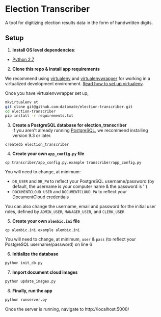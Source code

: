 # Election Transcriber

A tool for digitizing election results data in the form of handwritten digits. 

## Setup

1. **Install OS level dependencies:** 

  * [Python 2.7](https://www.python.org/download/releases/2.7/)

2. **Clone this repo & install app requirements**

  We recommend using [virtualenv](http://virtualenv.readthedocs.org/en/latest/virtualenv.html) and [virtualenvwrapper](http://virtualenvwrapper.readthedocs.org/en/latest/install.html) for working in a virtualized development environment. [Read how to set up virtualenv](http://docs.python-guide.org/en/latest/dev/virtualenvs/).

  Once you have virtualenvwrapper set up,
  ```bash
  mkvirtualenv et
  git clone git@github.com:datamade/election-transcriber.git
  cd election-transcriber
  pip install -r requirements.txt
  ```
3. **Create a PostgreSQL database for election_transcriber**  
  If you aren't already running [PostgreSQL](http://www.postgresql.org/), we recommend installing version 9.3 or later.

  ```
  createdb election_transcriber
  ```

4. **Create your own `app_config.py` file**

  ```
  cp transcriber/app_config.py.example transcriber/app_config.py
  ```

  You will need to change, at minimum:
  - `DB_USER` and `DB_PW` to reflect your PostgreSQL username/password (by default, the username is your computer name & the password is '')
  - `DOCUMENTCLOUD_USER` and `DOCUMENTCLOUD_PW` to reflect your DocumentCloud credentials

  You can also change the username, email and password for the initial user roles, defined by `ADMIN_USER`, `MANAGER_USER`, and `CLERK_USER`
  
5. **Create your own `alembic.ini` file**

  ```
  cp alembic.ini.example alembic.ini
  ```
  You will need to change, at minimum, `user` & `pass` (to reflect your PostgreSQL username/password) on line 6

6. **Initialize the database**  

  ```bash
  python init_db.py
  ```

7. **Import document cloud images**
  ```bash
  python update_images.py
  ```

8. **Finally, run the app**  

  ```bash
  python runserver.py
  ```
  Once the server is running, navigate to http://localhost:5000/
